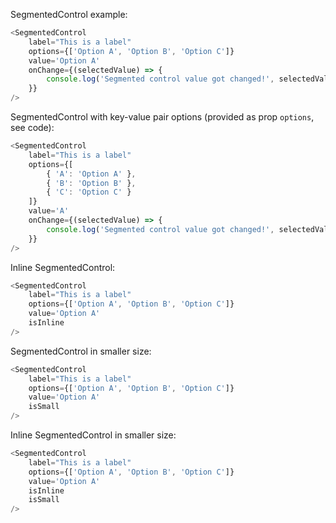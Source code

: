 SegmentedControl example:

```js
<SegmentedControl
    label="This is a label"
    options={['Option A', 'Option B', 'Option C']}
    value='Option A'
    onChange={(selectedValue) => {
        console.log('Segmented control value got changed!', selectedValue);
    }}
/>
```

SegmentedControl with key-value pair options (provided as prop `options`, see code):

```js
<SegmentedControl
    label="This is a label"
    options={[
        { 'A': 'Option A' },
        { 'B': 'Option B' },
        { 'C': 'Option C' }
    ]}
    value='A'
    onChange={(selectedValue) => {
        console.log('Segmented control value got changed!', selectedValue);
    }}
/>
```

Inline SegmentedControl:

```js
<SegmentedControl
    label="This is a label"
    options={['Option A', 'Option B', 'Option C']}
    value='Option A'
    isInline
/>
```

SegmentedControl in smaller size:

```js
<SegmentedControl
    label="This is a label"
    options={['Option A', 'Option B', 'Option C']}
    value='Option A'
    isSmall
/>
```

Inline SegmentedControl in smaller size:

```js
<SegmentedControl
    label="This is a label"
    options={['Option A', 'Option B', 'Option C']}
    value='Option A'
    isInline
    isSmall
/>
```
